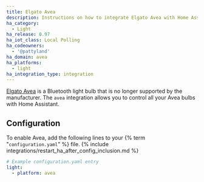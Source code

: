 ```yaml
---
title: Elgato Avea
description: Instructions on how to integrate Elgato Avea with Home Assistant.
ha_category:
  - Light
ha_release: 0.97
ha_iot_class: Local Polling
ha_codeowners:
  - '@pattyland'
ha_domain: avea
ha_platforms:
  - light
ha_integration_type: integration
---
```


[Elgato Avea](https://www.evehome.com/en/news/elgato-avea-transform-your-home) is a Bluetooth light bulb that is no longer supported by the manufacturer. The `avea` integration allows you to control all your Avea bulbs with Home Assistant.

## Configuration

To enable Avea, add the following lines to your {% term "`configuration.yaml`" %} file.
{% include integrations/restart_ha_after_config_inclusion.md %}

```yaml
# Example configuration.yaml entry
light:
  - platform: avea
```
